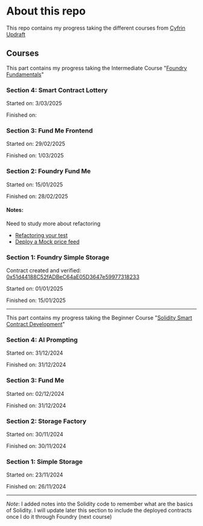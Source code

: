 # About this repo

This repo contains my progress taking the different courses from [Cyfrin Updraft](https://x.com/CyfrinUpdraft)

## Courses

This part contains my progress taking the Intermediate Course "[Foundry Fundamentals](https://updraft.cyfrin.io/courses/foundry/)"

### Section 4: Smart Contract Lottery

Started on: 3/03/2025

Finished on: 

### Section 3: Fund Me Frontend

Started on: 29/02/2025

Finished on: 1/03/2025

### Section 2: Foundry Fund Me

Started on: 15/01/2025

Finished on: 28/02/2025

#### Notes: 
Need to study more about refactoring
- [Refactoring your test](https://updraft.cyfrin.io/courses/foundry/foundry-fund-me/refactoring-testing) 
- [Deploy a Mock price feed](https://updraft.cyfrin.io/courses/foundry/foundry-fund-me/refactoring-helper)

### Section 1: Foundry Simple Storage

Contract created and verified: [0x51d44188C52fADBeC64aE05D3647e59977318233](https://sepolia.etherscan.io/address/0x51d44188C52fADBeC64aE05D3647e59977318233#code)

Started on: 01/01/2025

Finished on: 15/01/2025

---

This part contains my progress taking the Beginner Course "[Solidity Smart Contract Development](https://updraft.cyfrin.io/courses/solidity)"

### Section 4: AI Prompting

Started on: 31/12/2024

Finished on: 31/12/2024

### Section 3: Fund Me

Started on: 02/12/2024

Finished on: 31/12/2024

### Section 2: Storage Factory

Started on: 30/11/2024

Finished on: 30/11/2024

### Section 1: Simple Storage

Started on: 23/11/2024

Finished on: 26/11/2024

---

*Note*: I added notes into the Solidity code to remember what are the basics of Solidity. I will update later this section to include the deployed contracts once I do it through Foundry (next course)

